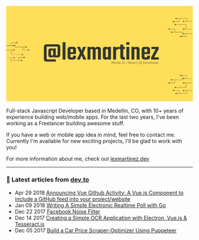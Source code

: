 [![Hi. I'm Lex 👋🏻](https://github.com/lexmartinez/lexmartinez/raw/master/readme-card-v3.jpg?v=3)](https://lexmartinez.com)

Full-stack Javascript Developer based in Medellín, CO, with 10+ years of experience building web/mobile apps. For the last two years, I've been working as a Freelancer building awesome stuff.

If you have a web or mobile app idea in mind, feel free to contact me. Currently I'm available for new exciting projects, I'll be glad to work with you!

For more information about me, check out [lexmartinez.dev](https://lexmartinez.dev)

<hr>

### 📝 Latest articles from [dev.to](https://dev.to/lexmartinez)

- Apr 29 2018 [Announcing Vue Github Activity: A Vue.js Component to include a GitHub feed into your project/website](https://dev.to/lexmartinez/announcing-vue-github-activity-a-vuejs-component-to-include-a-github-feed-into-your-projectwebsite-4ge8)
- Jan 09 2018 [Writing A Simple Electronic Realtime Poll with Go](https://dev.to/lexmartinez/writing-a-simple-electronic-realtime-poll-with-go-4ejg)
- Dec 22 2017 [Facebook Noise Filter](https://dev.to/lexmartinez/facebook-noise-filter-2m75)
- Dec 14 2017 [Creating a Simple OCR Application with Electron, Vue.js & Tesseract.js](https://dev.to/lexmartinez/creating-a-simple-ocr-application-with-electron-vuejs--tesseractjs-bnk)
- Dec 05 2017 [Build a Car Price Scraper-Optimizer Using Puppeteer](https://dev.to/lexmartinez/build-a-car-price-scraper-optimizer-using-puppeteer-38p)
